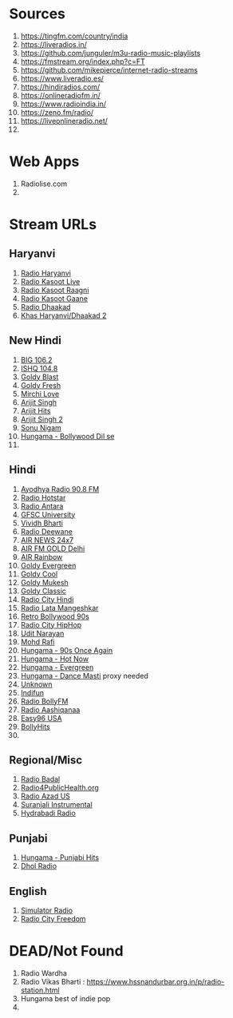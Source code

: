 # Sources
1. https://tingfm.com/country/india
2. https://liveradios.in/
3. https://github.com/junguler/m3u-radio-music-playlists
4. https://fmstream.org/index.php?c=FT
5. https://github.com/mikepierce/internet-radio-streams
6. https://www.liveradio.es/
7. https://hindiradios.com/
8. https://onlineradiofm.in/
9. https://www.radioindia.in/
10. https://zeno.fm/radio/
11. https://liveonlineradio.net/
12. 
# Web Apps
1. Radiolise.com
2. 

# Stream URLs
## Haryanvi
1. [Radio Haryanvi](http://weareharyanvi.com:8000/listen)
2. [Radio Kasoot Live](https://azuracast.radiokasoot.com/radio/8000/listen)
3. [Radio Kasoot Raagni](https://azuracast.radiokasoot.com/radio/8010/raagni)
4. [Radio Kasoot Gaane](https://azuracast.radiokasoot.com/radio/8020/songs)
5.  [Radio Dhaakad](https://radiodhaakad.com:8000/live)
6.  [Khas Haryanvi/Dhaakad 2](https://radiodhaakad.com:8000/live2?type=.mp3)

## New Hindi
1. [BIG 106.2](https://strw3.openstream.co/399)
2. [ISHQ 104.8](https://2.mystreaming.net:443/uber/bollywoodlove/icecast.audio)
3. [Goldy Blast](https://stream-151.zeno.fm/f15rqvwa6p8uv)
4. [Goldy Fresh](https://stream-152.zeno.fm/5qp76a5h3p8uv)
5. [Mirchi Love](https://nl4.mystreaming.net:443/uber/lrbollywood/icecast.audio)
6. [Arijit Singh](https://stream-163.zeno.fm/rfpf8qec94zuv)
7. [Arijit Hits](https://stream-167.zeno.fm/wn6muavgfr2tv)
8. [Arijit Singh 2](https://stream-172.zeno.fm/21nwghpv6xzvv)
9. [Sonu Nigam](https://nl4.mystreaming.net:443/uber/bollywoodsonunigam/icecast.audio)
10. [Hungama - Bollywood Dil se](https://stream-160.zeno.fm/143d7gty24zuv)
11. 




## Hindi
1. [Ayodhya Radio 90.8 FM](https://sonic.onlineaudience.co.uk/8206/stream)
2. [Radio Hotstar](https://mars.streamerr.co/8164/stream)
3. [Radio Antara](https://stream-140.zeno.fm/zyxm3y2hr0hvv)
4. [GFSC University](https://gsfcuradio.stacknyu.tech:8000/radio.mp3)
5. [Vividh Bharti](https://air.pc.cdn.bitgravity.com/air/live/pbaudio001/chunklist.m3u8)
6. [Radio Deewane](https://stream-159.zeno.fm/rm4i9pdex3cuv)
7. [AIR NEWS 24x7](https://airhlspush.pc.cdn.bitgravity.com/httppush/hlspbaudio002/hlspbaudio00264kbps.m3u8)
8. [AIR FM GOLD Delhi](https://airhlspush.pc.cdn.bitgravity.com/httppush/hlspbaudio005/hlspbaudio00564kbps.m3u8)
9. [AIR Rainbow](https://airhlspush.pc.cdn.bitgravity.com/httppush/hlspbaudio004/hlspbaudio00464kbps.m3u8)
10. [Goldy Evergreen](https://stream.zeno.fm/n2fd0edh9k8uv)
11. [Goldy Cool](http://stream-144.zeno.fm/hhfmh86tfm8uv)
12. [Goldy Mukesh](https://stream-147.zeno.fm/mrcz5sus1p8uv)
13. [Goldy Classic](https://stream-144.zeno.fm/hx2wtsw2kwkuv)
14. [Radio City Hindi](https://stream-146.zeno.fm/pxc55r5uyc9uv)
15.  [Radio Lata Mangeshkar](https://stream-162.zeno.fm/87xam8pf7tzuv)
16.  [Retro Bollywood 90s](https://stream-149.zeno.fm/u0hrd3xkzhhvv)
17.  [Radio City HipHop](https://stream-140.zeno.fm/dgrgdv2zrf9uv)
18.  [Udit Narayan](https://stream-153.zeno.fm/un07qvp0em8uv)
19.  [Mohd Rafi](https://stream-165.zeno.fm/2xx62x8ztm0uv)
20.  [Hungama - 90s Once Again](https://stream-160.zeno.fm/rm4i9pdex3cuv)
21.  [Hungama - Hot Now](https://hoth.alonhosting.com:1100/stream)
22.  [Hungama - Evergreen](https://server.mixify.in:8010/radio.mp3)
23.  [Hungama - Dance Masti](https://nl4.mystreaming.net:443/uber-app/bollywooddance/icecast.audio) proxy needed
24.  [Unknown](https://air.pc.cdn.bitgravity.com/air/live/pbaudio136/chunklist.m3u8)
25.  [Indifun](https://www.liveradio.es/http://indifun.net:7000/;stream.mp3)
26.  [Radio BollyFM](http://stream.radiobollyfm.in:8201)
27.  [Radio Aashiqanaa](https://sonic.onlineaudience.co.uk/8114/stream)
28.  [Easy96 USA](https://ice8.securenetsystems.net/EASY96)
29.  [BollyHits](http://hoth.alonhosting.com:1080/;)
30.  







## Regional/Misc
1. [Radio Badal](https://str3.openstream.co/1717)
2. [Radio4PublicHealth.org](https://cast4.my-control-panel.com/proxy/demo4usv/live)
3. [Radio Azad US](http://usa19.fastcast4u.com:8790)
4. [Suranjali Instrumental](https://stream-176.zeno.fm/5bewttnnq7zuv)
5. [Hydrabadi Radio](https://s5.voscast.com:10469/stream)



## Punjabi
1. [Hungama - Punjabi Hits](https://s8.voscast.com:7021/stream)
2. [Dhol Radio](https://radio.dholradio.co/radio)



## English
1. [Simulator Radio](https://simulatorradio.stream/stream)
2. [Radio City Freedom](https://prclive4.listenon.in/Freedom)

# DEAD/Not Found
1. Radio Wardha
2. Radio Vikas Bharti : https://www.hssnandurbar.org.in/p/radio-station.html
3. Hungama best of indie pop
4. 